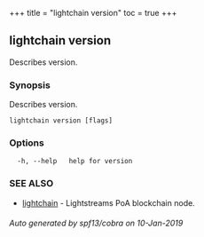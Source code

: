 +++
title = "lightchain version"
toc = true
+++
## lightchain version

Describes version.

### Synopsis

Describes version.

```
lightchain version [flags]
```

### Options

```
  -h, --help   help for version
```

### SEE ALSO

* [lightchain](/04.cli-docs/lightchain/)	 - Lightstreams PoA blockchain node.

###### Auto generated by spf13/cobra on 10-Jan-2019
